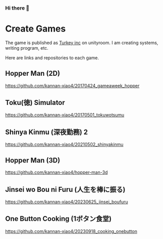 ### Hi there 👋

# Create Games 
The game is published as [Turkey inc](https://unityroom.com/users/turkey_inc29) on unityroom.
I am creating systems, writing program, etc.

Here are links and repositories to each game.

## Hopper Man (2D)
https://github.com/kannan-xiao4/20170424_gameaweek_hopper

## Toku(徳) Simulator
https://github.com/kannan-xiao4/20170501_tokuwotsumu

## Shinya Kinmu (深夜勤務) 2
https://github.com/kannan-xiao4/20210502_shinyakinmu

## Hopper Man (3D)
https://github.com/kannan-xiao4/hopper-man-3d

## Jinsei wo Bou ni Furu (人生を棒に振る)
https://github.com/kannan-xiao4/20230625_jinsei_boufuru

## One Button Cooking (1ボタン食堂)
https://github.com/kannan-xiao4/20230918_cooking_onebutton

<!--
**kannan-xiao4/kannan-xiao4** is a ✨ _special_ ✨ repository because its `README.md` (this file) appears on your GitHub profile.

Here are some ideas to get you started:

- 🔭 I’m currently working on ...
- 🌱 I’m currently learning ...
- 👯 I’m looking to collaborate on ...
- 🤔 I’m looking for help with ...
- 💬 Ask me about ...
- 📫 How to reach me: ...
- 😄 Pronouns: ...
- ⚡ Fun fact: ...
-->

